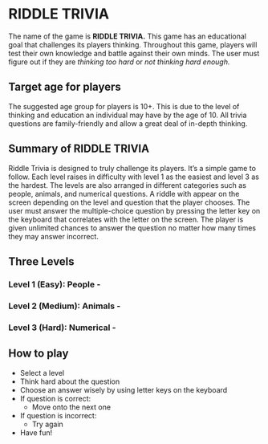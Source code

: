 # RIDDLE TRIVIA

The name of the game is **RIDDLE TRIVIA.** This game has an educational goal that challenges its players thinking. Throughout this game, players will test their own knowledge and battle against their own minds. The user must figure out if they are *thinking too hard* or *not thinking hard enough.*

## Target age for players

The suggested age group for players is 10+. This is due to the level of thinking and education an individual may have by the age of 10. All trivia questions are family-friendly and allow a great deal of in-depth thinking. 

## Summary of RIDDLE TRIVIA

Riddle Trivia is designed to truly challenge its players. It’s a simple game to follow. Each level raises in difficulty with level 1 as the easiest and level 3 as the hardest. The levels are also arranged in different categories such as people, animals, and numerical questions.  A riddle with appear on the screen depending on the level and question that the player chooses. The user must answer the multiple-choice question by pressing the letter key on the keyboard that correlates with the letter on the screen. The player is given unlimited chances to answer the question no matter how many times they may answer incorrect. 


## Three Levels

### Level 1 (Easy): People -

### Level 2 (Medium): Animals -

### Level 3 (Hard): Numerical -  

## How to play

* Select a level
* Think hard about the question
* Choose an answer wisely by using letter keys on the keyboard
* If question is correct:
	* Move onto the next one
* If question is incorrect:
	* Try again
* Have fun!






